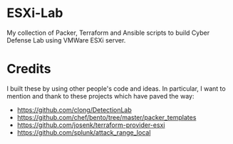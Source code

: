 # ESXi-Lab
My collection of Packer, Terraform and Ansible scripts to build Cyber Defense Lab using VMWare ESXi server.

# Credits
I built these by using other people's code and ideas. In particular, I want to mention and thank to these projects which have paved the way:
* https://github.com/clong/DetectionLab
* https://github.com/chef/bento/tree/master/packer_templates
* https://github.com/josenk/terraform-provider-esxi
* https://github.com/splunk/attack_range_local
